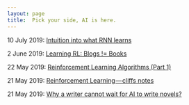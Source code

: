 ```yaml
---
layout: page
title:  Pick your side, AI is here.
---
```


10 July 2019: [Intuition into what RNN learns](https://medium.com/@shikha.aggarval/what-is-rnn-learning-285d7de7800)

2 June 2019: [Learning RL: Blogs != Books](https://medium.com/@shikha.aggarval/blogs-lectures-c999088a56db)

22 May 2019: [Reinforcement Learning Algorithms (Part 1)](https://medium.com/@shikha.aggarval/reinforcement-learning-algorithms-part-1-4108d77b60f4)

21 May 2019: [Reinforcement Learning — cliffs notes](https://medium.com/@shikha.aggarval/reinforcement-learning-cliffs-notes-3f5dddb544ec)

21 May 2019: [Why a writer cannot wait for AI to write novels?](https://medium.com/@shikha.aggarval/why-a-writer-cannot-wait-for-ai-to-write-novels-42daacf0d87f)
